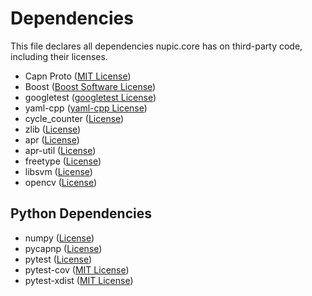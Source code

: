 # Dependencies

This file declares all dependencies nupic.core has on third-party code, including their licenses.

- Capn Proto ([MIT License](https://github.com/sandstorm-io/capnproto/blob/master/LICENSE))
- Boost ([Boost Software License](https://github.com/numenta/nupic.core/blob/master/external/licenses/LICENSE.boost_1_52_0.txt))
- googletest ([googletest License](https://github.com/numenta/nupic.core/blob/master/external/licenses/LICENSE.googletest-1.7.0.txt))
- yaml-cpp ([yaml-cpp License](https://github.com/jbeder/yaml-cpp/blob/master/LICENSE))
- cycle_counter ([License](https://github.com/numenta/nupic.core/blob/master/external/common/include/cycle_counter.hpp))
- zlib ([License](https://github.com/numenta/nupic.core/blob/master/external/licenses/LICENSE.zlib-1.2.3.txt))
- apr ([License](https://github.com/numenta/nupic.core/blob/master/external/licenses/LICENSE.apr-1.2.2.txt))
- apr-util ([License](https://github.com/numenta/nupic.core/blob/master/external/licenses/LICENSE.apr-util-1.2.2.txt))
- freetype ([License](https://github.com/numenta/nupic.core/blob/master/external/licenses/LICENSE.freetype-2.3.4.txt))
- libsvm ([License](https://github.com/numenta/nupic.core/blob/master/external/licenses/LICENSE.libsvm-2.84.txt))
- opencv ([License](https://github.com/numenta/nupic.core/blob/master/external/licenses/LICENSE.opencv-1.0.0.txt))

## Python Dependencies

- numpy ([License](http://www.numpy.org/license.html))
- pycapnp ([License](https://github.com/jparyani/pycapnp/blob/develop/LICENSE))
- pytest ([License](https://bitbucket.org/pytest-dev/pytest/src/45921b2e640011d8f169a7f13fd79218f88c7495/LICENSE?at=default))
- pytest-cov ([MIT License](https://github.com/schlamar/pytest-cov/blob/2.0/pytest-cov/LICENSE.txt))
- pytest-xdist ([MIT License](https://bitbucket.org/pytest-dev/pytest-xdist/src/00cfff4834e718fd3c1ccec40811e734d796f631/LICENSE?at=default))

